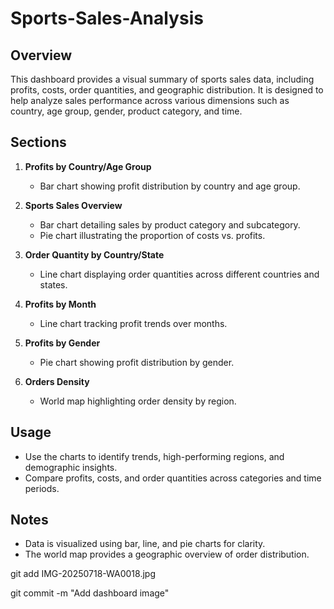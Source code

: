 # Sports-Sales-Analysis

## Overview
This dashboard provides a visual summary of sports sales data, including profits, costs, order quantities, and geographic distribution. It is designed to help analyze sales performance across various dimensions such as country, age group, gender, product category, and time.

## Sections
1. **Profits by Country/Age Group**
   - Bar chart showing profit distribution by country and age group.

2. **Sports Sales Overview**
   - Bar chart detailing sales by product category and subcategory.
   - Pie chart illustrating the proportion of costs vs. profits.

3. **Order Quantity by Country/State**
   - Line chart displaying order quantities across different countries and states.

4. **Profits by Month**
   - Line chart tracking profit trends over months.

5. **Profits by Gender**
   - Pie chart showing profit distribution by gender.

6. **Orders Density**
   - World map highlighting order density by region.

## Usage
- Use the charts to identify trends, high-performing regions, and demographic insights.
- Compare profits, costs, and order quantities across categories and time periods.

## Notes
- Data is visualized using bar, line, and pie charts for clarity.
- The world map provides a geographic overview of order distribution.

git add IMG-20250718-WA0018.jpg

git commit -m "Add dashboard image"
